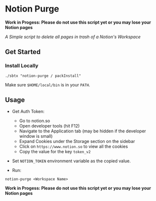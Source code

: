 # Notion Purge

**Work in Progess: Please do not use this script yet or you may lose your Notion pages**

_A Simple script to delete all pages in trash of a Notion's Workspace_

## Get Started

### Install Locally

```shell
./sbtx "notion-purge / packInstall"
```

Make sure `$HOME/local/bin` is in your `PATH`.

## Usage

- Get Auth Token:
  - Go to notion.so
  - Open developer tools (hit F12)
  - Navigate to the Application tab (may be hidden if the developer window is small)
  - Expand Cookies under the Storage section on the sidebar
  - Click on `https://www.notion.so` to view all the cookies
  - Copy the value for the key `token_v2`

- Set `NOTION_TOKEN` environment variable as the copied value.

- Run:

```shell
notion-purge <Workspace Name>
```

**Work in Progess: Please do not use this script yet or you may lose your Notion pages**
